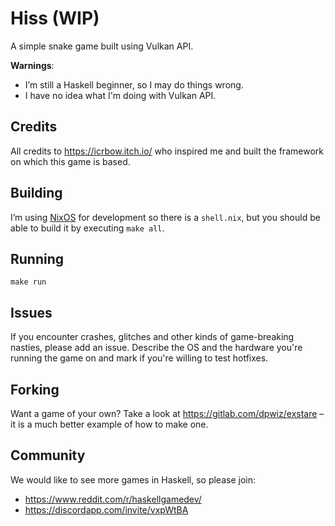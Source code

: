 # Hiss (WIP)

A simple snake game built using Vulkan API.

**Warnings**:

* I’m still a Haskell beginner, so I may do things wrong.
* I have no idea what I'm doing with Vulkan API.

## Credits

All credits to https://icrbow.itch.io/ who inspired me and built
the framework on which this game is based.

## Building

I’m using [NixOS](https://nixos.org/) for development so there
is a `shell.nix`, but you should be able to build it by
executing `make all`.

## Running

    make run

## Issues

If you encounter crashes, glitches and other kinds of
game-breaking nasties, please add an issue. Describe the OS and
the hardware you're running the game on and mark if you're
willing to test hotfixes.

## Forking

Want a game of your own?
Take a look at https://gitlab.com/dpwiz/exstare – it is a much
better example of how to make one.

## Community

We would like to see more games in Haskell, so please join:

* https://www.reddit.com/r/haskellgamedev/
* https://discordapp.com/invite/vxpWtBA
